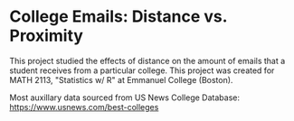 # College Emails: Distance vs. Proximity
This project studied the effects of distance on the amount of emails that a student receives from a particular college. This project was created for MATH 2113, "Statistics w/ R" at Emmanuel College (Boston).

Most auxillary data sourced from US News College Database: https://www.usnews.com/best-colleges
